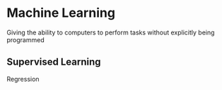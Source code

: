 # Machine Learning 
Giving the ability to computers to perform tasks without explicitly being programmed 

## Supervised Learning 
Regression 
